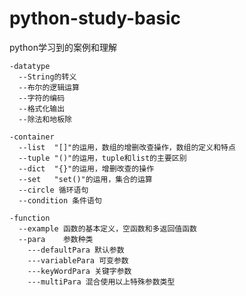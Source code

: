 # python-study-basic
python学习到的案例和理解	
  
    -datatype 
      --String的转义
      --布尔的逻辑运算
      --字符的编码
      --格式化输出
      --除法和地板除
      
    -container
      --list  "[]"的运用，数组的增删改查操作，数组的定义和特点
      --tuple "()"的运用，tuple和list的主要区别
      --dict  "{}"的运用，增删改查的操作
      --set   "set()"的运用，集合的运算
      --circle 循环语句
      --condition 条件语句
      
    -function
      --example 函数的基本定义，空函数和多返回值函数
      --para    参数种类
        ---defaultPara 默认参数
        ---variablePara 可变参数
        ---keyWordPara 关键字参数
        ---multiPara 混合使用以上特殊参数类型
